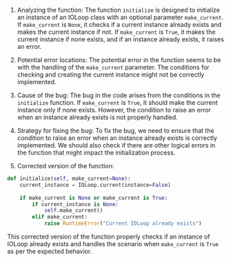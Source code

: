 1. Analyzing the function:
The function `initialize` is designed to initialize an instance of an IOLoop class with an optional parameter `make_current`. If `make_current` is `None`, it checks if a current instance already exists and makes the current instance if not. If `make_current` is `True`, it makes the current instance if none exists, and if an instance already exists, it raises an error.

2. Potential error locations:
The potential error in the function seems to be with the handling of the `make_current` parameter. The conditions for checking and creating the current instance might not be correctly implemented.

3. Cause of the bug:
The bug in the code arises from the conditions in the `initialize` function. If `make_current` is `True`, it should make the current instance only if none exists. However, the condition to raise an error when an instance already exists is not properly handled.

4. Strategy for fixing the bug:
To fix the bug, we need to ensure that the condition to raise an error when an instance already exists is correctly implemented. We should also check if there are other logical errors in the function that might impact the initialization process.

5. Corrected version of the function:

```python
def initialize(self, make_current=None):
    current_instance = IOLoop.current(instance=False)
    
    if make_current is None or make_current is True:
        if current_instance is None:
            self.make_current()
        elif make_current:
            raise RuntimeError("Current IOLoop already exists")
``` 

This corrected version of the function properly checks if an instance of IOLoop already exists and handles the scenario when `make_current` is `True` as per the expected behavior.